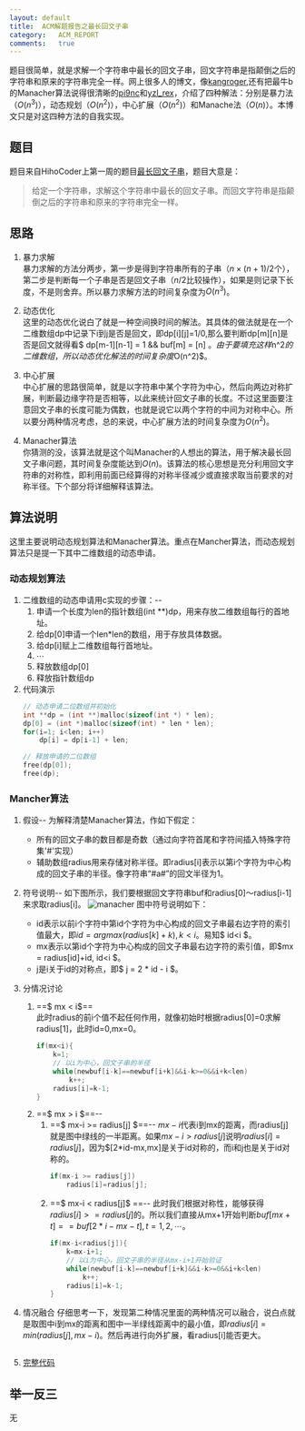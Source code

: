 ```yaml
---
layout:	default
title:	ACM解题报告之最长回文子串
category:	ACM_REPORT
comments:	true
---
```

题目很简单，就是求解一个字符串中最长的回文子串，回文字符串是指颠倒之后的字符串和原来的字符串完全一样。网上很多人的博文，像[kangroger](http://blog.csdn.net/kangroger/article/details/37742639),还有把最牛b的Manacher算法说得很清晰的[pi9nc](http://blog.csdn.net/pi9nc/article/details/9251455)和[yzl_rex](http://blog.csdn.net/yzl_rex/article/details/7908259)，介绍了四种解法：分别是暴力法（$O(n^3)$），动态规划（$O(n^2)$），中心扩展（$O(n^2)$）和Manache法（$O(n)$）。本博文只是对这四种方法的自我实现。


## 题目
题目来自HihoCoder上第一周的题目[最长回文子串](http://hihocoder.com/contest/hiho1/problem/1)，题目大意是：
> 给定一个字符串，求解这个字符串中最长的回文子串。而回文字符串是指颠倒之后的字符串和原来的字符串完全一样。


## 思路
1. 暴力求解  
暴力求解的方法分两步，第一步是得到字符串所有的子串（$n\times(n+1)/2$个），第二步是判断每一个子串是否是回文子串（$n/2$比较操作），如果是则记录下长度，不是则舍弃。所以暴力求解方法的时间复杂度为$O(n^3)$。

2. 动态优化  
这里的动态优化说白了就是一种空间换时间的解法。其具体的做法就是在一个二维数组dp中记录下i到j是否是回文，即dp[i][j]=1/0,那么要判断dp[m][n]是否是回文就得看$ dp[m-1][n-1] = 1 \&\& buf[m] = [n] $。由于要填充这样$n^2$的二维数组，所以动态优化解法的时间复杂度$O(n^2)$。

3. 中心扩展  
中心扩展的思路很简单，就是以字符串中某个字符为中心，然后向两边对称扩展，判断最边缘字符是否相等，以此来统计回文子串的长度。不过这里面要注意回文子串的长度可能为偶数，也就是说它以两个字符的中间为对称中心。所以要分两种情况考虑，总的来说，中心扩展方法的时间复杂度为$O(n^2)$。

4. Manacher算法  
你猜测的没，该算法就是这个叫Manacher的人想出的算法，用于解决最长回文子串问题，其时间复杂度能达到$O(n)$。该算法的核心思想是充分利用回文字符串的对称性，即利用前面已经算得的对称半径减少或直接求取当前要求的对称半径。下个部分将详细解释该算法。

## 算法说明
这里主要说明动态规划算法和Manacher算法。重点在Mancher算法，而动态规划算法只是提一下其中二维数组的动态申请。
### 动态规划算法
1. 二维数组的动态申请用c实现的步骤：--
    1. 申请一个长度为len的指针数组(int **)dp，用来存放二维数组每行的首地址。
    2. 给dp[0]申请一个len*len的数组，用于存放具体数据。
    3. 给dp[i]赋上二维数组每行首地址。
    4. $\cdots$
    5. 释放数组dp[0]
    6. 释放指针数组dp
2. 代码演示
    ```c
    // 动态申请二位数组并初始化
    int **dp = (int **)malloc(sizeof(int *) * len);
    dp[0] = (int *)malloc(sizeof(int) * len * len);
    for(i=1; i<len; i++)
        dp[i] = dp[i-1] + len;

    // 释放申请的二位数组
    free(dp[0]);
    free(dp);
    ```
### Mancher算法
1. 假设--
为解释清楚Manacher算法，作如下假定：  
    * 所有的回文子串的数目都是奇数（通过向字符首尾和字符间插入特殊字符集'#'实现）
    * 辅助数组radius用来存储对称半径。即radius[i]表示以第i个字符为中心构成的回文子串的半径。像字符串“#a#”的回文半径为1。
2. 符号说明--
如下图所示，我们要根据回文字符串buf和radius[0]～radius[i-1]来求取radius[i]。
![manacher]({{site.baseurl}}/assets/images/manacher.png)
 图中符号说明如下：  
    * id表示以前i个字符中第id个字符为中心构成的回文子串最右边字符的索引值最大，即$id = argmax(radius[k]+k),k<i$。易知$ id<i $。
    * mx表示以第id个字符为中心构成的回文子串最右边字符的索引值，即$mx = radius[id]+id, id<i $。
    * j是i关于id的对称点，即$ j = 2 * id - i $。

3. 分情况讨论  
    1. ==$ mx < i$==  
    此时radius的前i个值不起任何作用，就像初始时根据radius[0]=0求解radius[1]，此时id=0,mx=0。
        ```c
        if(mx<i){
            k=1;
            // 以i为中心，回文子串的半径
            while(newbuf[i-k]==newbuf[i+k]&&i-k>=0&&i+k<len)
                k++;
            radius[i]=k-1;
        }
        ```
    2. ==$ mx > i $==--
        1. ==$ mx-i >= radius[j] $==--
        $mx-i$代表i到mx的距离，而radius[j]就是图中绿线的一半距离。如果$mx-i > radius[j]$说明$radius[i]=radius[j]$，因为$[2*id-mx,mx]是关于id对称的，而i和j也是关于id对称的。
            ```c
            if(mx-i >= radius[j])
                radius[i]=radius[j];
            ```
        2. ==$ mx-i < radius[j]$ ==--
        此时我们根据对称性，能够获得$radius[i]>=radius[j]$的。所以我们直接从mx+1开始判断$buf[mx+t]==buf[2*i-mx-t],t=1,2,\cdots$。
            ```c
            if(mx-i<radius[j]){
                k=mx-i+1;
                // 以i为中心，回文子串的半径从mx-i+1开始验证
                while(newbuf[i-k]==newbuf[i+k]&&i-k>=0&&i+k<len)
                    k++;
                radius[i]=k-1;
            }
            ```
4. 情况融合
仔细思考一下，发现第二种情况里面的两种情况可以融合，说白点就是取图中i到mx的距离和图中一半绿线距离中的最小值，即$radius[i]=min(radius[j],mx-i)$。然后再进行向外扩展，看radius[i]能否更大。
    ```c

    ```


4. [完整代码]({{site.baseurl}}/assets/attachs/1032.cpp.txt)

## 举一反三
无















	

